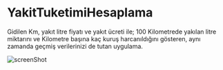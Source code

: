 # YakitTuketimiHesaplama
Gidilen Km, yakıt litre fiyatı ve yakıt ücreti ile; 100 Kilometrede yakılan litre miktarını ve Kilometre başına kaç kuruş harcanıldığını gösteren, aynı zamanda geçmiş verilerinizi de tutan uygulama.

![screenShot](https://user-images.githubusercontent.com/60854293/96251233-d3fe7580-0fb8-11eb-8272-cfdf683540ea.png)
